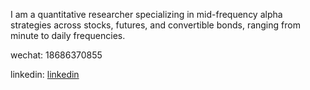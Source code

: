 I am a quantitative researcher specializing in mid-frequency alpha strategies across stocks, futures, and convertible bonds, ranging from minute to daily frequencies.

wechat: 18686370855

linkedin: [linkedin](https://www.linkedin.com/in/jingbo-cheng-a661a3252/)

<!---
chengwym/chengwym is a ✨ special ✨ repository because its `README.md` (this file) appears on your GitHub profile.
You can click the Preview link to take a look at your changes.
--->
